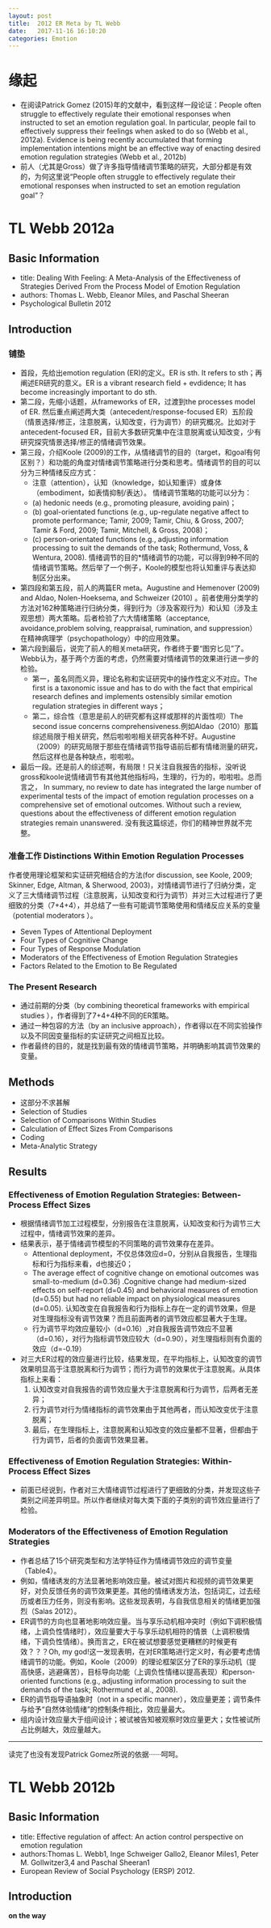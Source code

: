 ```yaml
---
layout: post
title:  2012 ER Meta by TL Webb
date:   2017-11-16 16:10:20
categories: Emotion
---
```


# 缘起
* 在阅读Patrick Gomez (2015)年的文献中，看到这样一段论证：People often struggle to effectively regulate their emotional responses when instructed to set an emotion regulation goal. In particular, people fail to effectively suppress their feelings when asked to do so (Webb et al., 2012a). Evidence is being recently accumulated that forming implementation intentions might be an effective way of enacting desired emotion regulation strategies (Webb et al., 2012b)
* 前人（尤其是Gross）做了许多指导情绪调节策略的研究，大部分都是有效的，为何这里说“People often struggle to effectively regulate their emotional responses when instructed to set an emotion regulation goal”？

# TL Webb 2012a
## Basic Information
* title: Dealing With Feeling: A Meta-Analysis of the Effectiveness of Strategies Derived From the Process Model of Emotion Regulation
* authors: Thomas L. Webb, Eleanor Miles, and Paschal Sheeran
* Psychological Bulletin 2012

## Introduction
### 铺垫
* 首段，先给出emotion regulation (ER)的定义。ER is sth. It refers to sth；再阐述ER研究的意义。ER is a vibrant research field + evdidence; It has become increasingly important to do sth.
* 第二段，先缩小话题，从frameworks of ER，过渡到the processes model of ER. 然后重点阐述两大类（antecedent/response-focused ER）五阶段（情景选择/修正，注意脱离，认知改变，行为调节）的研究概况。比如对于antecedent-focused ER，目前大多数研究集中在注意脱离或认知改变，少有研究探究情景选择/修正的情绪调节效果。
* 第三段，介绍Koole (2009)的工作，从情绪调节的目的（target，和goal有何区别？）和功能的角度对情绪调节策略进行分类和思考。情绪调节的目的可以分为三种情绪反应方式：
    * 注意（attention），认知（knowledge，如认知重评）或身体（embodiment，如表情抑制/表达）。
情绪调节策略的功能可以分为：
   * (a) hedonic needs (e.g., promoting pleasure, avoiding pain)；
   * (b) goal-orientated functions (e.g., up-regulate negative affect to promote performance; Tamir, 2009; Tamir, Chiu, & Gross, 2007; Tamir & Ford, 2009; Tamir, Mitchell, & Gross, 2008)；
   * (c) person-orientated functions (e.g., adjusting information processing to suit the demands of the task; Rothermund, Voss, & Wentura, 2008).
情绪调节的目的*情绪调节的功能，可以得到9种不同的情绪调节策略。然后举了一个例子，Koole的模型也将认知重评与表达抑制区分出来。
* 第四段和第五段，前人的两篇ER meta。Augustine and Hemenover (2009) and Aldao, Nolen-Hoeksema, and Schweizer (2010) 。前者使用分类学的方法对162种策略进行归纳分类，得到行为（涉及客观行为）和认知（涉及主观思想）两大策略。后者检验了六大情绪策略（acceptance, avoidance,problem solving, reappraisal, rumination, and suppression）在精神病理学（psychopathology）中的应用效果。
* 第六段到最后，说完了前人的相关meta研究，作者终于要“图穷匕见”了。Webb认为，基于两个方面的考虑，仍然需要对情绪调节的效果进行进一步的检验。
   * 第一，虽名同而义异，理论名称和实证研究中的操作性定义不对应。The first is a taxonomic issue and has to do with the fact that empirical research defines and implements ostensibly similar emotion regulation strategies in different ways；
   * 第二，综合性（意思是前人的研究都有这样或那样的片面性呗）The second issue concerns comprehensiveness.例如Aldao（2010）那篇综述局限于相关研究，然后啦啦啦相关研究各种不好。Augustine（2009）的研究局限于那些在情绪调节指导语前后都有情绪测量的研究，然后这样也是各种缺点，啦啦啦。
* 最后一段。还是前人的综述啊，有局限！只关注自我报告的指标，没听说gross和koole说情绪调节有其他其他指标吗，生理的，行为的，啦啦啦。总而言之， In summary, no review to date has integrated the large number of experimental tests of the impact of emotion regulation processes on a comprehensive set of emotional outcomes. Without such a review, questions about the effectiveness of different emotion
regulation strategies remain unanswered. 没有我这篇综述，你们的精神世界就不完整。

### 准备工作 Distinctions Within Emotion Regulation Processes
作者使用理论框架和实证研究相结合的方法(for discussion, see Koole, 2009; Skinner, Edge, Altman, & Sherwood, 2003)，对情绪调节进行了归纳分类，定义了三大情绪调节过程（注意脱离，认知改变和行为调节）并对三大过程进行了更细致的分类（7+4+4），并总结了一些有可能调节策略使用和情绪反应关系的变量（potential moderators ）。
   * Seven Types of Attentional Deployment
   * Four Types of Cognitive Change
   * Four Types of Response Modulation
   * Moderators of the Effectiveness of Emotion Regulation Strategies
   * Factors Related to the Emotion to Be Regulated
### The Present Research
* 通过前期的分类（by combining theoretical frameworks with empirical studies ），作者得到了7+4+4种不同的ER策略。
* 通过一种包容的方法（by an inclusive approach），作者得以在不同实验操作以及不同因变量指标的实证研究之间相互比较。
* 作者最终的目的，就是找到最有效的情绪调节策略，并明确影响其调节效果的变量。
## Methods
* 这部分不求甚解
* Selection of Studies
* Selection of Comparisons Within Studies
* Calculation of Effect Sizes From Comparisons
* Coding
* Meta-Analytic Strategy
## Results
### Effectiveness of Emotion Regulation Strategies: Between-Process Effect Sizes
* 根据情绪调节加工过程模型，分别报告在注意脱离，认知改变和行为调节三大过程中，情绪调节效果的差异。
* 结果表示，基于情绪调节模型的不同策略的调节效果存在差异。
   * Attentional deployment，不仅总体效应d=0，分别从自我报告，生理指标和行为指标来看，d也接近0；
   * The average effect of cognitive change on emotional outcomes
was small-to-medium (d=0.36) .Cognitive change had medium-sized effects on self-report (d=0.45) and behavioral measures of emotion (d=0.55) but had
no reliable impact on physiological measures (d=0.05). 认知改变在自我报告和行为指标上存在一定的调节效果，但是对生理指标没有调节效果？而且前面两者的调节效应都显著大于生理。
   * 行为调节平均效应量较小（d=0.16）,对自我报告调节效应不显著（d=0.16），对行为指标调节效应较大（d=0.90），对生理指标则有负面的效应（d=-0.19）
* 对三大ER过程的效应量进行比较，结果发现，在平均指标上，认知改变的调节效果明显高于注意脱离和行为调节；而行为调节的效果优于注意脱离。从具体指标上来看：
   1. 认知改变对自我报告的调节效应量大于注意脱离和行为调节，后两者无差异；
   2. 行为调节对行为情绪指标的调节效果由于其他两者，而认知改变优于注意脱离；
   3. 最后，在生理指标上，注意脱离和认知改变的效应量都不显著，但都由于行为调节，后者的负面调节效果显著。

### Effectiveness of Emotion Regulation Strategies: Within-Process Effect Sizes
* 前面已经说到，作者对三大情绪调节过程进行了更细致的分类，并发现这些子类别之间差异明显。所以作者继续对每大类下面的子类别的调节效应量进行了检验。

### Moderators of the Effectiveness of Emotion Regulation Strategies
* 作者总结了15个研究类型和方法学特征作为情绪调节效应的调节变量（Table4）。
* 例如，情绪诱发的方法显著地影响效应量。被试对图片和视频的调节效果更好，对负反馈任务的调节效果更差。其他的情绪诱发方法，包括词汇，过去经历或者压力任务，则没有影响。这些发现表明，与自我信息相关的情绪更加强烈（Salas 2012）。
* ER调节的方向也显著地影响效应量。当与享乐动机相冲突时（例如下调积极情绪，上调负性情绪时），效应量要大于与享乐动机相符的情景（上调积极情绪，下调负性情绪）。换而言之，ER在被试想要感觉更糟糕的时候更有效？？？Oh, my god!这一发现表明，在对ER策略进行定义时，有必要考虑情绪调节的功能。例如，Koole（2009）的理论框架区分了ER的享乐动机（提高快感，逃避痛苦），目标导向功能（上调负性情绪以提高表现）和person-oriented functions (e.g., adjusting information processing to suit the demands of the task; Rothermund et al., 2008).
* ER的调节指导语抽象时（not in a specific manner），效应量更差；调节条件与给予“自然体验情绪”的控制条件相比，效应量最大。
* 组内设计效应量大于组间设计；被试被告知被观察时效应量更大；女性被试所占比例越大，效应量越大。

****
读完了也没有发现Patrick Gomez所说的依据······呵呵。

# TL Webb 2012b
## Basic Information
* title: Effective regulation of affect: An action control perspective on emotion regulation
* authors:Thomas L. Webb1, Inge Schweiger Gallo2, Eleanor Miles1,
Peter M. Gollwitzer3,4 and Paschal Sheeran1
* European Review of Social Psychology (ERSP)  2012.

## Introduction
**on the way**
